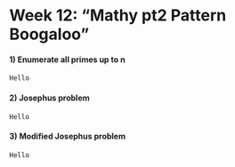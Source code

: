 # Week 12: “Mathy pt2 Pattern Boogaloo”

#### 1) Enumerate all primes up to n
```
Hello
```
#### 2) Josephus problem
```
Hello
```
#### 3) Modified Josephus problem
```
Hello
```
